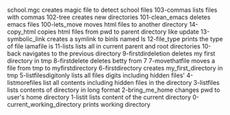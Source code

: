 school.mgc creates magic file to detect school files
103-commas lists files with commas
102-tree creates new directories
101-clean_emacs deletes emacs files
100-lets_move moves html files to another directory
14-copy_html copies html files from pwd to parent directory like update
13-symbolic_link creates a symlink to binls named ls
12-file_type prints the type of file iamafile is
11-lists lists all in current parent and root directories
10-back navigates to the previous directory
9-firstdirdeletion deletes my first directory in tmp
8-firstdelete deletes betty from 7
7-movethatfile moves a file from tmp to myfirstdirectory
6-firstdirectory creates my_first_directory in tmp
5-listfilesdigitonly lists all files digits including hidden files'
4-listmorefiles list all contents including hidden files in the directory
3-listfiles lists contents of directory in long format
2-bring_me_home changes pwd to user's home directory
1-listit lists content of the current directory
0-current_working_directory prints working directory
